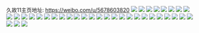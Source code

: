 久故11主页地址: https://weibo.com/u/5678603820 
![](https://wx4.sinaimg.cn/mw2000/006ciQgcly1gyrd01pmrpj30u00u0jxc.jpg) 
![](https://wx4.sinaimg.cn/mw2000/006ciQgcly1gyrd02249pj30wi0wiq7f.jpg) 
![](https://wx4.sinaimg.cn/mw2000/006ciQgcly1gus1ub5qkqj61400u0n6q02.jpg) 
![](https://wx4.sinaimg.cn/mw2000/006ciQgcly1gus1ubmlc1j30u00u04f3.jpg) 
![](https://wx4.sinaimg.cn/mw2000/006ciQgcly1gn9andwqbzj31o01o07wh.jpg) 
![](https://wx4.sinaimg.cn/mw2000/006ciQgcly1gn9and9ssij31o01o0qv5.jpg) 
![](https://wx4.sinaimg.cn/mw2000/006ciQgcly1gn5smwbmb0j30u00u0n96.jpg) 
![](https://wx4.sinaimg.cn/mw2000/006ciQgcly1gn5smwltwmj30u00u0gzm.jpg) 
![](https://wx4.sinaimg.cn/mw2000/006ciQgcly1gn5smw1f76j30u00u0dro.jpg) 
![](https://wx4.sinaimg.cn/mw2000/006ciQgcly1gn5sn4wfxyj30u00u0dts.jpg) 
![](https://wx4.sinaimg.cn/mw2000/006ciQgcly1gn51cfelukj32c02c01kx.jpg) 
![](https://wx4.sinaimg.cn/mw2000/006ciQgcly1gn51cdy9zdj32c02c07wh.jpg) 
![](https://wx4.sinaimg.cn/mw2000/006ciQgcly1gn51cgxslfj32c02c01kx.jpg) 
![](https://wx4.sinaimg.cn/mw2000/006ciQgcly1gn51ci02c4j30tu0nyatn.jpg) 
![](https://wx4.sinaimg.cn/mw2000/006ciQgcly1gmjpvb1i9rj31o01o0npd.jpg) 
![](https://wx4.sinaimg.cn/mw2000/006ciQgcly1giajoh5w7sj33402c01er.jpg) 
![](https://wx4.sinaimg.cn/mw2000/006ciQgcly1giajofolbhj31400u013s.jpg) 
![](https://wx4.sinaimg.cn/mw2000/006ciQgcly1gdocabi569j31o01o0u0x.jpg) 
![](https://wx4.sinaimg.cn/mw2000/006ciQgcly1gbnk5iowsrj31600u0h0v.jpg) 
![](https://wx4.sinaimg.cn/mw2000/006ciQgcly1gbnk5jqi0sj31420u07fw.jpg) 
![](https://wx4.sinaimg.cn/mw2000/006ciQgcgy1gb6hyzeouzj31400u0dt3.jpg) 
![](https://wx4.sinaimg.cn/mw2000/006ciQgcgy1gb6hz0l11bj31400u07i7.jpg) 
![](https://wx4.sinaimg.cn/mw2000/006ciQgcgy1gb6hyxi7ovj318y0u0h3b.jpg) 
![](https://wx4.sinaimg.cn/mw2000/006ciQgcgy1gb6hz1qdvzj31900u0wuy.jpg) 
![](https://wx4.sinaimg.cn/mw2000/006ciQgcgy1gao1toqb7ij30u014017s.jpg) 
![](https://wx4.sinaimg.cn/mw2000/006ciQgcgy1gao1tqvgdbj31400u0n86.jpg) 
![](https://wx4.sinaimg.cn/mw2000/006ciQgcgy1gao1tmdpynj30u00u0gry.jpg) 
![](https://wx4.sinaimg.cn/mw2000/006ciQgcgy1gao1tspjrdj30u01hctsz.jpg) 
![](https://wx4.sinaimg.cn/mw2000/006ciQgcgy1gakxne1i6aj31o01o0kjl.jpg) 
![](https://wx4.sinaimg.cn/mw2000/006ciQgcgy1gakxnc7fjbj31o01o0b29.jpg) 
![](https://wx4.sinaimg.cn/mw2000/006ciQgcly1gag9zu2rcej31o01o0e5j.jpg) 
![](https://wx4.sinaimg.cn/mw2000/006ciQgcly1gag9zsigymj31o01o07wh.jpg) 
![](https://wx4.sinaimg.cn/mw2000/006ciQgcly1g8h4d98k0lj313w0u046e.jpg) 
![](https://wx4.sinaimg.cn/mw2000/006ciQgcly1g8h4de9sc3j313w0u0k0t.jpg) 
![](https://wx4.sinaimg.cn/mw2000/006ciQgcly1g1xpry69d6j31400u0go7.jpg) 
![](https://wx4.sinaimg.cn/mw2000/006ciQgcly1g1xprxpjg8j30zk0qoabu.jpg) 
